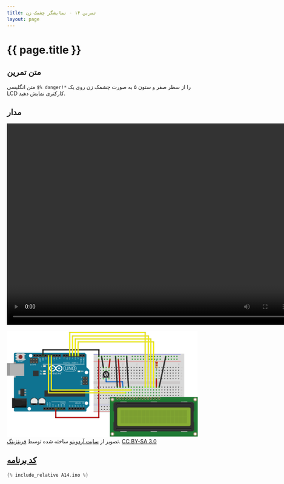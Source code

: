 ```yaml
---
title: تمرین ۱۴ - نمایشگر چشمک زن
layout: page
---
```


# {{ page.title }}

## متن تمرین

متن انگلیسی `$% danger!*` را از سطر صفر و ستون ۵ به صورت چشمک زن روی یک LCD کارکتری نمایش دهید.

## مدار

<video autoplay="autoplay" loop="loop" width="754" height="532">
<source src="video.mp4" type="video/mp4" />
<img src="picture.jpg" width="754" height="532" />
</video>

![اتصالات ال‌سی‌دی به برد آردوینو - Arduino.cc (CC BY-SA)](../A13/LCD_Base_bb_Fritz.png)
تصویر از [سایت آردوینو](https://www.arduino.cc/en/Tutorial/HelloWorld) ساخته شده توسط [فریتزینگ](http://fritzing.org). [CC BY-SA 3.0](https://www.arduino.cc/en/Main/CopyrightNotice)
## [کد برنامه](A14.ino)

```c
{% include_relative A14.ino %}
```
